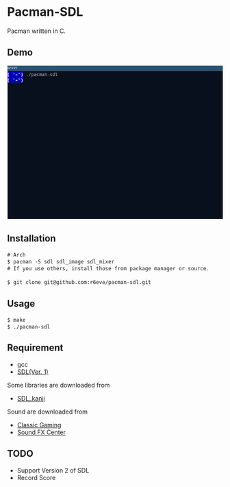Pacman-SDL
==========

Pacman written in C.

## Demo

![pacman-sdl-demo][pacman-sdl-demo]

## Installation

```console
# Arch
$ pacman -S sdl sdl_image sdl_mixer
# If you use others, install those from package manager or source.

$ git clone git@github.com:r6eve/pacman-sdl.git
```

## Usage

```console
$ make
$ ./pacman-sdl
```

## Requirement

* gcc
* [SDL(Ver. 1)][sdl_ver_1]

Some libraries are downloaded from
* [SDL_kanji][sdl_kanji]

Sound are downloaded from
* [Classic Gaming][classic_gaming]
* [Sound FX Center][sound_fx_center]

## TODO

* Support Version 2 of SDL
* Record Score

[pacman-sdl-demo]: https://raw.githubusercontent.com/r6eve/screenshots/master/pacman-sdl/pacman-sdl.gif
[sdl_ver_1]: http://www.libsdl.org/
[sdl_kanji]: http://shinh.skr.jp/sdlkanji/
[classic_gaming]: http://www.classicgaming.cc/classics/pac-man/sounds.php
[sound_fx_center]: http://soundfxcenter.com/download-sound/pacman-siren-sound-effect/
